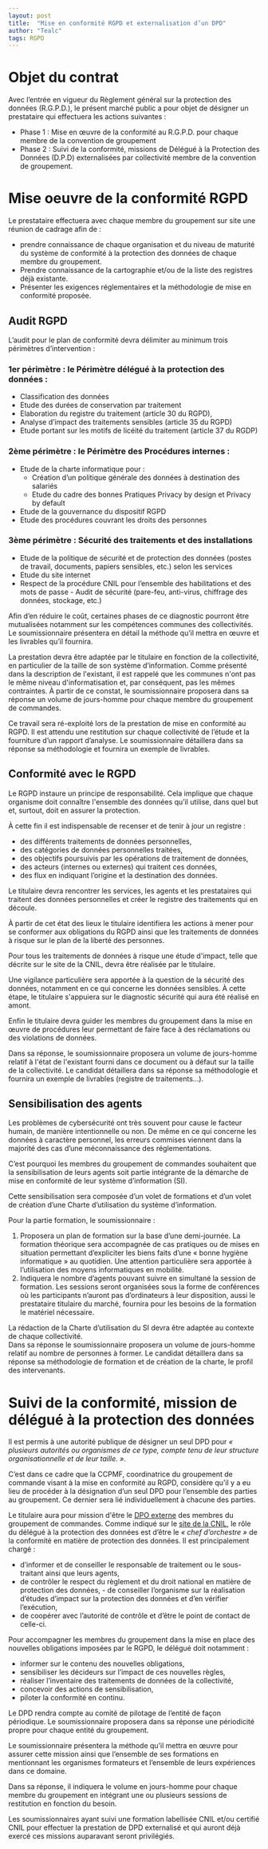 ```yaml
---
layout: post
title:  "Mise en conformité RGPD et externalisation d’un DPD"
author: "Tealc"
tags: RGPD
---
```


# Objet du contrat
Avec l’entrée en vigueur du Règlement général sur la protection des données (R.G.P.D.), le présent marché  public a pour objet de désigner un prestataire qui effectuera les actions suivantes :  
- Phase 1 : Mise en œuvre de la conformité au R.G.P.D. pour chaque membre de la convention de  groupement  
- Phase 2 : Suivi de la conformité, missions de Délégué à la Protection des Données (D.P.D)  externalisées par collectivité membre de la convention de groupement.

# Mise oeuvre de la conformité RGPD
Le prestataire effectuera avec chaque membre du groupement sur site une réunion de cadrage afin de :  
- prendre connaissance de chaque organisation et du niveau de maturité du système de conformité à la  protection des données de chaque membre du groupement.  
- Prendre connaissance de la cartographie et/ou de la liste des registres déjà existante.
- Présenter les exigences réglementaires et la méthodologie de mise en conformité proposée. 

## Audit RGPD
L’audit pour le plan de conformité devra délimiter au minimum trois périmètres d’intervention :

### 1er périmètre : le Périmètre délégué à la protection des données :  
- Classification des données  
- Etude des durées de conservation par traitement  
- Elaboration du registre du traitement (article 30 du RGPD),  
- Analyse d’impact des traitements sensibles (article 35 du RGPD)  
- Etude portant sur les motifs de licéité du traitement (article 37 du RGDP)  

### 2ème périmètre : le Périmètre des Procédures internes :  
- Etude de la charte informatique pour :  
	- Création d’un politique générale des données à destination des salariés  
	- Etude du cadre des bonnes Pratiques Privacy by design et Privacy by default  
- Etude de la gouvernance du dispositif RGPD  
- Etude des procédures couvrant les droits des personnes

### 3ème périmètre : Sécurité des traitements et des installations  
- Etude de la politique de sécurité et de protection des données (postes de travail, documents, papiers  sensibles, etc.) selon les services  
- Etude du site internet  
- Respect de la procédure CNIL pour l’ensemble des habilitations et des mots de passe  - Audit de sécurité (pare-feu, anti-virus, chiffrage des données, stockage, etc.)  

Afin d’en réduire le coût, certaines phases de ce diagnostic pourront être mutualisées notamment sur les  compétences communes des collectivités. Le soumissionnaire présentera en détail la méthode qu’il mettra  en œuvre et les livrables qu’il fournira.  

La prestation devra être adaptée par le titulaire en fonction de la collectivité, en particulier de la taille de  son système d’information. Comme présenté dans la description de l'existant, il est rappelé que les  communes n'ont pas le même niveau d'informatisation et, par conséquent, pas les mêmes contraintes. À  partir de ce constat, le soumissionnaire proposera dans sa réponse un volume de jours-homme pour chaque  membre du groupement de commandes.  

Ce travail sera ré-exploité lors de la prestation de mise en conformité au RGPD.  Il est attendu une restitution sur chaque collectivité de l’étude et la fourniture d’un rapport d’analyse. Le  soumissionnaire détaillera dans sa réponse sa méthodologie et fournira un exemple de livrables.

## Conformité avec le RGPD
Le RGPD instaure un principe de responsabilité. Cela implique que chaque organisme doit connaître  l'ensemble des données qu’il utilise, dans quel but et, surtout, doit en assurer la protection.  

À cette fin il est indispensable de recenser et de tenir à jour un registre :  
- des différents traitements de données personnelles, 
- des catégories de données personnelles traitées,  
- des objectifs poursuivis par les opérations de traitement de données,  
- des acteurs (internes ou externes) qui traitent ces données,  
- des flux en indiquant l’origine et la destination des données.  

Le titulaire devra rencontrer les services, les agents et les prestataires qui traitent des données personnelles  et créer le registre des traitements qui en découle.  

À partir de cet état des lieux le titulaire identifiera les actions à mener pour se conformer aux obligations  du RGPD ainsi que les traitements de données à risque sur le plan de la liberté des personnes.  

Pour tous les traitements de données à risque une étude d'impact, telle que décrite sur le site de la CNIL, devra être réalisée par le titulaire.

Une vigilance particulière sera apportée à la question de la sécurité des données, notamment en ce qui concerne les données sensibles. À cette étape, le titulaire s'appuiera sur le diagnostic sécurité qui aura été  réalisé en amont.
  
Enfin le titulaire devra guider les membres du groupement dans la mise en œuvre de procédures leur  permettant de faire face à des réclamations ou des violations de données.
  
Dans sa réponse, le soumissionnaire proposera un volume de jours-homme relatif à l'état de l'existant  fourni dans ce document ou à défaut sur la taille de la collectivité. Le candidat détaillera dans sa réponse  sa méthodologie et fournira un exemple de livrables (registre de traitements…). 
 
## Sensibilisation des agents
Les problèmes de cybersécurité ont très souvent pour cause le facteur humain, de manière intentionnelle  ou non. De même en ce qui concerne les données à caractère personnel, les erreurs commises viennent  dans la majorité des cas d’une méconnaissance des réglementations.

C’est pourquoi les membres du groupement de commandes souhaitent que la sensibilisation de leurs agents  soit partie intégrante de la démarche de mise en conformité de leur système d’information (SI).
  
Cette sensibilisation sera composée d’un volet de formations et d’un volet de création d’une Charte  d’utilisation du système d’information.
 
Pour la partie formation, le soumissionnaire :  
1. Proposera un plan de formation sur la base d’une demi-journée. La formation théorique sera  accompagnée de cas pratiques ou de mises en situation permettant d’expliciter les biens faits d’une « bonne  hygiène informatique » au quotidien. Une attention particulière sera apportée à l’utilisation des moyens  informatiques en mobilité.  
2. Indiquera le nombre d’agents pouvant suivre en simultané la session de formation. Les sessions  seront organisées sous la forme de conférences où les participants n’auront pas d’ordinateurs à leur  disposition, aussi le prestataire titulaire du marché, fournira pour les besoins de la formation le matériel  nécessaire.  

La rédaction de la Charte d’utilisation du SI devra être adaptée au contexte de chaque collectivité.  
Dans sa réponse le soumissionnaire proposera un volume de jours-homme relatif au nombre de personnes  à former. Le candidat détaillera dans sa réponse sa méthodologie de formation et de création de la charte,  le profil des intervenants.

# Suivi de la conformité, mission de délégué à la protection des données

Il est permis à une autorité publique de désigner un seul DPD pour *« plusieurs autorités ou organismes de ce type,  compte tenu de leur structure organisationnelle et de leur taille. »*.  

C’est dans ce cadre que la CCPMF, coordinatrice du groupement de commande visant à la mise en  conformité au RGPD, considère qu’il y a eu lieu de procéder à la désignation d’un seul DPD pour l’ensemble  des parties au groupement. Ce dernier sera lié individuellement à chacune des parties.  

Le titulaire aura pour mission d'être le [DPO externe](https://indatable.com/dpo-externalise/) des membres du groupement de commandes.  Comme indiqué sur le [site de la CNIL](https://www.cnil.fr/fr/designer-un-pilote), le rôle du délégué à la protection des données est d’être le *« chef  d’orchestre »* de la conformité en matière de protection des données. Il est principalement chargé :  
- d’informer et de conseiller le responsable de traitement ou le sous-traitant ainsi que leurs agents,
- de contrôler le respect du règlement et du droit national en matière de protection des données,  - de conseiller l’organisme sur la réalisation d’études d’impact sur la protection des données et d’en  vérifier l’exécution,  
- de coopérer avec l’autorité de contrôle et d’être le point de contact de celle-ci.  

Pour accompagner les membres du groupement dans la mise en place 
des nouvelles obligations imposées  par le RGPD, le délégué doit notamment :  
- informer sur le contenu des nouvelles obligations,  
- sensibiliser les décideurs sur l’impact de ces nouvelles règles,  
- réaliser l’inventaire des traitements de données de la collectivité,  
- concevoir des actions de sensibilisation,  
- piloter la conformité en continu.  

Le DPD rendra compte au comité de pilotage de l’entité de façon périodique. Le soumissionnaire  proposera dans sa réponse une périodicité propre pour chaque entité du groupement.  

Le soumissionnaire présentera la méthode qu’il mettra en œuvre pour assurer cette mission ainsi que  l’ensemble de ses formations en mentionnant les organismes formateurs et l’ensemble de leurs expériences  dans ce domaine.  

Dans sa réponse, il indiquera le volume en jours-homme pour chaque membre du groupement en intégrant  une ou plusieurs sessions de restitution en fonction du besoin.  

Les soumissionnaires ayant suivi une formation labellisée CNIL et/ou certifié CNIL pour effectuer la  prestation de DPD externalisé et qui auront déjà exercé ces missions auparavant seront privilégiés.  
